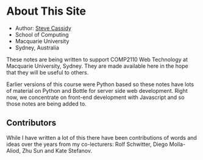 # About This Site

- Author: [Steve Cassidy](https://stevecassidy.net/)  
- School of Computing
- Macquarie University
- Sydney, Australia

These notes are being written to support COMP2110 Web Technology at Macquarie University, Sydney.
They are made available here in the hope that they will be useful to
others.

Earlier versions of this course were Python based so these notes
have lots of material on Python and Bottle for server side web
development.  Right now, we concentrate on front-end development
with Javascript and so those notes are being added to.

## Contributors

While I have written a lot of this there have been contributions of words
and ideas over the years from my co-lecturers:
Rolf Schwitter, Diego Molla-Aliod, Zhu Sun and Kate Stefanov.
